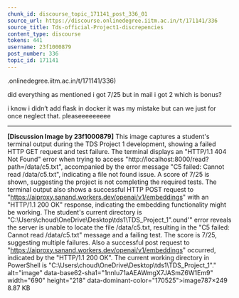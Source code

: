```yaml
---
chunk_id: discourse_topic_171141_post_336_01
source_url: https://discourse.onlinedegree.iitm.ac.in/t/171141/336
source_title: Tds-official-Project1-discrepencies
content_type: discourse
tokens: 441
username: 23f1000879
post_number: 336
topic_id: 171141
---
```


.onlinedegree.iitm.ac.in/t/171141/336)

did everything as mentioned i got 7/25 but in mail i got 2 which is bonus?

i know i didn’t add flask in docker it was my mistake but can we just for once neglect that. pleaseeeeeeeee

---

**[Discussion Image by 23f1000879]** This image captures a student's terminal output during the TDS Project 1 development, showing a failed HTTP GET request and test failure. The terminal displays an "HTTP/1.1 404 Not Found" error when trying to access "http://localhost:8000/read?path=/data/c5.txt", accompanied by the error message "C5 failed: Cannot read /data/c5.txt", indicating a file not found issue. A score of 7/25 is shown, suggesting the project is not completing the required tests. The terminal output also shows a successful HTTP POST request to "https://aiproxy.sanand.workers.dev/openai/v1/embeddings" with an "HTTP/1.1 200 OK" response, indicating the embedding functionality might be working. The student's current directory is "C:\Users\choud\OneDrive\Desktop\tds1\TDS_Project_1".ound'" error reveals the server is unable to locate the file /data/c5.txt, resulting in the "C5 failed: Cannot read /data/c5.txt" message and a failing test. The score is 7/25, suggesting multiple failures. Also a successful post request to "https://aiproxy.sanand.workers.dev/openai/v1/embeddings" occurred, indicated by the "HTTP/1.1 200 OK". The current working directory in PowerShell is "C:\Users\choud\OneDrive\Desktop\tds1\TDS_Project_1"." alt="image" data-base62-sha1="1nnIu71aAEAWmgX7JASmZ6W1Em9" width="690" height="218" data-dominant-color="170525">image787×249 8.87 KB
